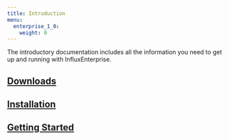 ```yaml
---
title: Introduction
menu:
  enterprise_1_0:
    weight: 0
---
```


The introductory documentation includes all the information you need to get up
and running with InfluxEnterprise.

## [Downloads](/enterprise/v1.0/introduction/download/)
## [Installation](/enterprise/v1.0/introduction/installation/)
## [Getting Started](/enterprise/v1.0/introduction/getting_started/)
